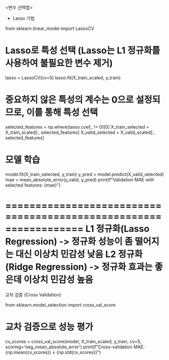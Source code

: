 <변수 선택법>

- Lasso 기법

from sklearn.linear_model import LassoCV

# Lasso로 특성 선택 (Lasso는 L1 정규화를 사용하여 불필요한 변수 제거)
lasso = LassoCV(cv=5)
lasso.fit(X_train_scaled, y_train)

# 중요하지 않은 특성의 계수는 0으로 설정되므로, 이를 통해 특성 선택
selected_features = np.where(lasso.coef_ != 0)[0]
X_train_selected = X_train_scaled[:, selected_features]
X_valid_selected = X_valid_scaled[:, selected_features]

# 모델 학습
model.fit(X_train_selected, y_train)
y_pred = model.predict(X_valid_selected)
mae = mean_absolute_error(y_valid, y_pred)
print(f"Validation MAE with selected features: {mae}")

=================================================================
L1 정규화(Lasso Regression) -> 정규화 성능이 좀 떨어지는 대신 이상치 민감성 낮음
L2 정규화(Ridge Regression) -> 정규화 효과는 좋은데 이상치 민감성 높음
=================================================================
교차 검증 (Cross Validation)

from sklearn.model_selection import cross_val_score

# 교차 검증으로 성능 평가
cv_scores = cross_val_score(model, X_train_scaled, y_train, cv=5, scoring='neg_mean_absolute_error')
print(f"Cross-validation MAE: {np.mean(cv_scores)} ± {np.std(cv_scores)}")
